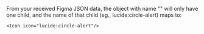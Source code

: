 From your received Figma JSON data, the object with name "<Icon>" will only have one child, and the name of that child (eg., lucide:circle-alert) maps to:
```tsx
<Icon icon="lucide:circle-alert"/>
```